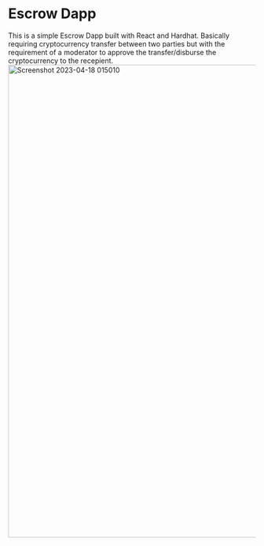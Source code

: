# Escrow Dapp
 This is a simple Escrow Dapp built with React and Hardhat. Basically requiring cryptocurrency transfer between two parties but with the requirement of a moderator to approve the transfer/disburse the cryptocurrency to the recepient.
<img width="960" alt="Screenshot 2023-04-18 015010" src="https://user-images.githubusercontent.com/54324954/232641147-0d835036-54d3-4e7d-bb94-e48427318266.png">
